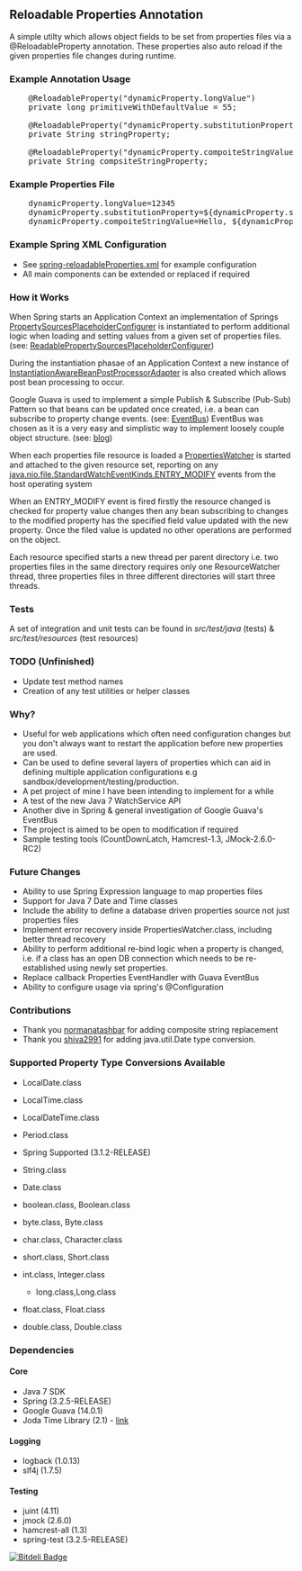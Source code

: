 ## Reloadable Properties Annotation ##

A simple utilty which allows object fields to be set from properties files via a @ReloadableProperty annotation. 
These properties also auto reload if the given properties file changes during runtime.

### Example Annotation Usage ###
<pre>
	@ReloadableProperty("dynamicProperty.longValue")
	private long primitiveWithDefaultValue = 55;
	
	@ReloadableProperty("dynamicProperty.substitutionProperty")
	private String stringProperty;
	
	@ReloadableProperty("dynamicProperty.compoiteStringValue")
	private String compsiteStringProperty;
</pre>

### Example Properties File ###
<pre>
	dynamicProperty.longValue=12345
	dynamicProperty.substitutionProperty=${dynamicProperty.substitutionValue}
	dynamicProperty.compoiteStringValue=Hello, ${dynamicProperty.baseStringValue}!
</pre>

### Example Spring XML Configuration ###
* See [spring-reloadableProperties.xml](https://github.com/jamesemorgan/ReloadablePropertiesAnnotation/blob/master/src/main/resources/spring/spring-reloadableProperties.xml) for example configuration
* All main components can be extended or replaced if required

### How it Works  ###
When Spring starts an Application Context an implementation of Springs [PropertySourcesPlaceholderConfigurer](http://static.springsource.org/spring/docs/3.1.x/javadoc-api/org/springframework/context/support/PropertySourcesPlaceholderConfigurer.html) is instantiated to perform additional logic when loading and setting values from a given set of properties files. (see: [ReadablePropertySourcesPlaceholderConfigurer](https://github.com/jamesemorgan/ReloadablePropertiesAnnotation/blob/master/src/main/java/com/morgan/design/properties/internal/ReadablePropertySourcesPlaceholderConfigurer.java))

During the instantiation phasae of an Application Context a new instance of [InstantiationAwareBeanPostProcessorAdapter](http://static.springsource.org/spring/docs/2.5.x/api/org/springframework/beans/factory/config/InstantiationAwareBeanPostProcessorAdapter.html) is also created which allows post bean processing to occur.

Google Guava is used to implement a simple Publish & Subscribe (Pub-Sub) Pattern so that beans can be updated once created, i.e. a bean can subscribe to property change events. (see: [EventBus](http://code.google.com/p/guava-libraries/wiki/EventBusExplained)) 
EventBus was chosen as it is a very easy and simplistic way to implement loosely couple object structure. (see: [blog](http://codingjunkie.net/guava-eventbus/))

When each properties file resource is loaded a [PropertiesWatcher](https://github.com/jamesemorgan/ReloadablePropertiesAnnotation/blob/master/src/main/java/com/morgan/design/properties/internal/PropertiesWatcher.java) is started and attached to the given resource set, reporting on any [java.nio.file.StandardWatchEventKinds.ENTRY_MODIFY](http://docs.oracle.com/javase/7/docs/api/java/nio/file/StandardWatchEventKinds.html#ENTRY_MODIFY) events from the host operating system

When an ENTRY_MODIFY event is fired firstly the resource changed is checked for property value changes then any bean subscribing to changes to the modified property has the specified field value updated with the new property. Once the filed value is updated no other operations are performed on the object.

Each resource specified starts a new thread per parent directory i.e. two properties files in the same directory requires only one ResourceWatcher thread, three properties files in three different directories will start three threads.

### Tests ###
A set of integration and unit tests can be found in _src/test/java_ (tests) & _src/test/resources_ (test resources)

### TODO (Unfinished) ###
* Update test method names
* Creation of any test utilities or helper classes

### Why? ###
* Useful for web applications which often need configuration changes but you don't always want to restart the application before new properties are used.
* Can be used to define several layers of properties which can aid in defining multiple application configurations e.g sandbox/development/testing/production.
* A pet project of mine I have been intending to implement for a while
* A test of the new Java 7 WatchService API
* Another dive in Spring & general investigation of Google Guava's EventBus
* The project is aimed to be open to modification if required
* Sample testing tools (CountDownLatch, Hamcrest-1.3, JMock-2.6.0-RC2)

### Future Changes ###
* Ability to use Spring Expression language to map properties files
* Support for Java 7 Date and Time classes
* Include the ability to define a database driven properties source not just properties files
* Implement error recovery inside PropertiesWatcher.class, including better thread recovery
* Ability to perform additional re-bind logic when a property is changed, i.e. if a class has an open DB connection which needs to be re-established using newly set properties.
* Replace callback Properties EventHandler with Guava EventBus
* Ability to configure usage via spring's @Configuration 

### Contributions ###
* Thank you [normanatashbar](https://github.com/normanatashbar) for adding composite string replacement
* Thank you [shiva2991](https://github.com/normanatashbar) for adding java.util.Date type conversion.

### Supported Property Type Conversions Available ###
* LocalDate.class
* LocalTime.class
* LocalDateTime.class
* Period.class


* Spring Supported (3.1.2-RELEASE)
* String.class
* Date.class
* boolean.class, Boolean.class
* byte.class, Byte.class
* char.class, Character.class
* short.class, Short.class
* int.class, Integer.class
   * long.class,Long.class
* float.class, Float.class
* double.class, Double.class

### Dependencies ###

#### Core ####
* Java 7 SDK
* Spring (3.2.5-RELEASE)
* Google Guava  (14.0.1)
* Joda Time Library (2.1) - [link](http://joda-time.sourceforge.net/)

#### Logging ####
* logback (1.0.13)
* slf4j (1.7.5)

#### Testing ####
* juint (4.11)
* jmock (2.6.0)
* hamcrest-all (1.3)
* spring-test (3.2.5-RELEASE)


[![Bitdeli Badge](https://d2weczhvl823v0.cloudfront.net/jamesmorgan/reloadablepropertiesannotation/trend.png)](https://bitdeli.com/free "Bitdeli Badge")

